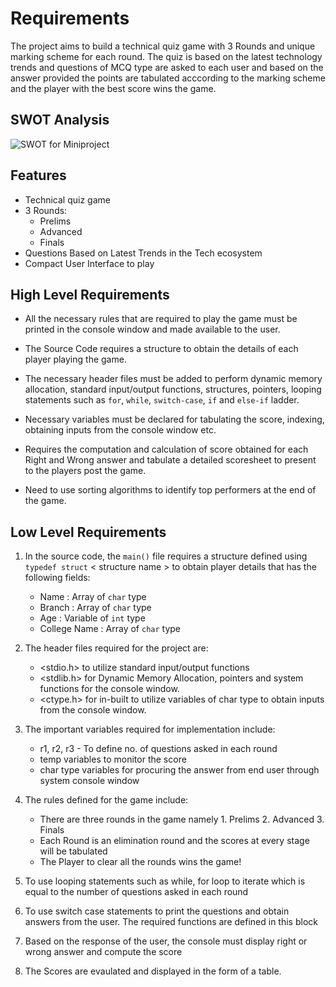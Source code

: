 
#  Requirements

The project aims to build a technical quiz game with 3 Rounds and unique marking scheme for each round. The quiz is based on the latest technology trends and questions of MCQ type are asked to each user and based on the answer provided the points are tabulated acccording to the marking scheme and the player with the best score wins the game.


## SWOT Analysis
![SWOT for Miniproject](https://user-images.githubusercontent.com/65439506/114442148-dea56a80-9be9-11eb-8f50-07878f49d74c.jpg)
## Features

 - Technical quiz game 
 - 3 Rounds:
   - Prelims
   - Advanced
   - Finals
- Questions Based on Latest Trends in the Tech ecosystem
- Compact User Interface to play

## High Level Requirements
 - All the necessary rules that are required to play the game must be printed in the console window and made available to the user.
 
 - The Source Code requires a structure to obtain the details of each player playing the game.
 
 
 - The necessary header files must be added to perform dynamic memory allocation, standard input/output functions, structures, pointers, looping statements such as `for`, `while`, `switch-case`, `if` and `else-if` ladder.
 
 - Necessary variables must be declared for tabulating the score, indexing, obtaining inputs from the console window etc. 
 
 - Requires the computation and calculation of score obtained for each Right and Wrong answer and tabulate a detailed scoresheet to present to the players post the game.
 
 - Need to use sorting algorithms to identify top performers at the end of the game.
 
## Low Level Requirements
1. In the source code, the `main()` file requires a structure defined  using `typedef struct` < structure name > to obtain player details that has the following fields:
								
   -  Name :  Array of `char` type
   -  Branch : Array of `char` type
   -  Age : Variable of `int` type
   - College Name :  Array of `char` type

2. The header files required for the project are: 

    -  <stdio.h> to utilize standard input/output functions
   - <stdlib.h> for Dynamic Memory Allocation, pointers and                 system functions for the console window.
   - <ctype.h> for in-built to utilize variables of char type to obtain inputs from the console window.
  
 3.  The important variables required for implementation include:
  
     -  r1, r2, r3 - To define no. of questions asked in each round
     - temp variables to monitor the score
     - char type variables for procuring the answer from end user through system console window
 
 4. The rules defined for the game include:
    - There are three rounds in the game namely  1. Prelims 2.    Advanced 3. Finals
    - Each Round is an elimination round and the scores at every stage will be tabulated
    - The Player to clear all the rounds wins the game!
5.  To use looping statements such as while, for loop to iterate which is equal to the number of questions asked in each round
6. To use switch case statements to print the questions and obtain answers from the user. The required functions are defined in this block
7. Based on the response of the user, the console must display right or wrong answer and compute the score
8. The Scores are evaulated and displayed in the form of a table.

